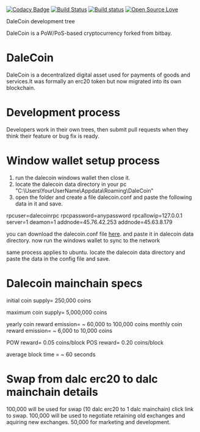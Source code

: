 [![Codacy Badge](https://api.codacy.com/project/badge/Grade/1bac5bbdf2f64cfeb67092bef3e50d6f)](https://www.codacy.com/app/yshurik/dalecoin-core?utm_source=github.com&utm_medium=referral&utm_content=dalecoinmarket/dalecoin-core&utm_campaign=badger)
[![Build Status](https://travis-ci.org/dalecoinmarket/dalecoin-core.svg?branch=master)](https://travis-ci.org/dalecoinmarket/dalecoin-core)
[![Build status](https://ci.appveyor.com/api/projects/status/qdy7pilwdtxehqhw?svg=true)](https://ci.appveyor.com/project/yshurik/dalecoin-core)
[![Open Source Love](https://badges.frapsoft.com/os/mit/mit.svg?v=102)](https://github.com/dalecoinmarket/dalecoin-core/blob/master/COPYING)


DaleCoin development tree

DaleCoin is a PoW/PoS-based cryptocurrency forked from bitbay.

DaleCoin
===========================

DaleCoin is a decentralized digital asset used for payments of goods and services.It was formally an erc20 token but now migrated into its own blockchain.

Development process
===========================

Developers work in their own trees, then submit pull requests when they think their feature or bug fix is ready.


Window wallet setup process
===========================
1. run the dalecoin windows wallet then close it.
2. locate the dalecoin data directory in your pc "C:\Users\YourUserName\Appdata\Roaming\DaleCoin"
3. open the folder and create a file dalecoin.conf and paste the following data in it and save.

rpcuser=dalecoinrpc
rpcpassword=anypassword
rpcallowip=127.0.0.1
server=1
deamon=1
addnode=45.76.42.253
addnode=45.63.8.179


you can download the dalecoin.conf file [here](https://github.com/dalecoin/dalecoincore/blob/master/dalecoin.conf). and paste it in dalecoin data directory.
now run the windows wallet to sync to the network

same process applies to ubuntu. locate the dalecoin data directory and paste the data in the config file and save.


Dalecoin mainchain specs
===========================

initial coin supply= 250,000 coins

maximum coin supply= 5,000,000 coins 

yearly coin reward emission= ~ 60,000 to 100,000 coins
monthly coin reward emission= ~ 6,000 to 10,000 coins

POW reward= 0.05 coins/block
POS reward= 0.20 coins/block

average block time = ~ 60 seconds


Swap from dalc erc20 to dalc mainchain details
================================================
100,000 will be used for swap (10 dalc erc20 to 1 dalc mainchain) click link to swap. 
100,000 will be used to negotiate retaining old exchanges and aquiring new exchanges.
50,000 for marketing and development.


